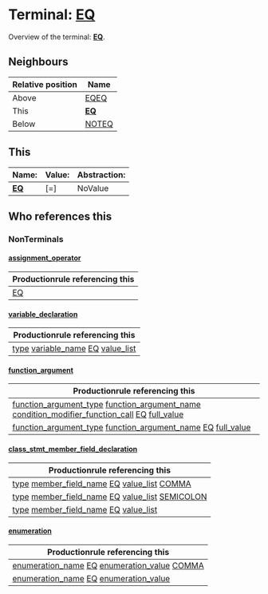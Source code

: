 # Terminal: **[EQ](./EQ.md)**

Overview of the terminal: **[EQ](./EQ.md)**.



## **Neighbours**

| Relative position | Name                                          |
| ----------------- | --------------------------------------------- |
| Above             | [EQEQ](./EQEQ.md) |
| This              | **[EQ](./EQ.md)** |
| Below             | [NOTEQ](./NOTEQ.md) |



## **This**

| Name:                                       | Value:          | Abstraction:    |
| ------------------------------------------- | --------------- | --------------- |
| **[EQ](./EQ.md)** | [=] | NoValue |



## **Who references this**

### NonTerminals


#### [assignment_operator](./../Grammar/assignment_operator.md)

| Productionrule referencing this                      |
| ---------------------------------------------------- |
| [EQ](./EQ.md)  |


#### [variable_declaration](./../Grammar/variable_declaration.md)

| Productionrule referencing this                      |
| ---------------------------------------------------- |
| [type](./../Grammar/type.md) [variable_name](./../Grammar/variable_name.md) [EQ](./EQ.md) [value_list](./../Grammar/value_list.md)  |


#### [function_argument](./../Grammar/function_argument.md)

| Productionrule referencing this                      |
| ---------------------------------------------------- |
| [function_argument_type](./../Grammar/function_argument_type.md) [function_argument_name](./../Grammar/function_argument_name.md) [condition_modifier_function_call](./../Grammar/condition_modifier_function_call.md) [EQ](./EQ.md) [full_value](./../Grammar/full_value.md)  |
| [function_argument_type](./../Grammar/function_argument_type.md) [function_argument_name](./../Grammar/function_argument_name.md) [EQ](./EQ.md) [full_value](./../Grammar/full_value.md)  |


#### [class_stmt_member_field_declaration](./../Grammar/class_stmt_member_field_declaration.md)

| Productionrule referencing this                      |
| ---------------------------------------------------- |
| [type](./../Grammar/type.md) [member_field_name](./../Grammar/member_field_name.md) [EQ](./EQ.md) [value_list](./../Grammar/value_list.md) [COMMA](./COMMA.md)  |
| [type](./../Grammar/type.md) [member_field_name](./../Grammar/member_field_name.md) [EQ](./EQ.md) [value_list](./../Grammar/value_list.md) [SEMICOLON](./SEMICOLON.md)  |
| [type](./../Grammar/type.md) [member_field_name](./../Grammar/member_field_name.md) [EQ](./EQ.md) [value_list](./../Grammar/value_list.md)  |


#### [enumeration](./../Grammar/enumeration.md)

| Productionrule referencing this                      |
| ---------------------------------------------------- |
| [enumeration_name](./../Grammar/enumeration_name.md) [EQ](./EQ.md) [enumeration_value](./../Grammar/enumeration_value.md) [COMMA](./COMMA.md)  |
| [enumeration_name](./../Grammar/enumeration_name.md) [EQ](./EQ.md) [enumeration_value](./../Grammar/enumeration_value.md)  |



